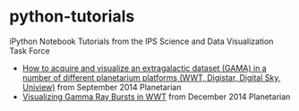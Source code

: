 python-tutorials
================

iPython Notebook Tutorials from the IPS Science and Data Visualization Task Force

<ul>
<li><a href=http://nbviewer.ipython.org/github/IPSScienceVisualization/python-tutorials/blob/master/Visualizing%20GAMA.ipynb>How to acquire and visualize an extragalactic dataset (GAMA) in a number of different planetarium platforms (WWT, Digistar, Digital Sky, Uniview)</a> from September 2014 Planetarian</li>

<li><a href=http://nbviewer.ipython.org/github/IPSScienceVisualization/python-tutorials/blob/master/Gamma%20Ray%20Bursts%20in%20WWT.ipynb>Visualizing Gamma Ray Bursts in WWT</a> from December 2014 Planetarian</li>
</ul>

